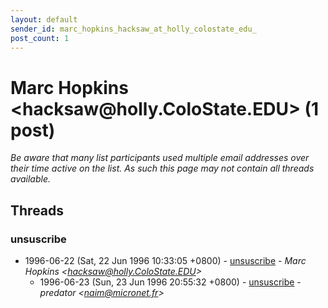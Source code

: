 ```yaml
---
layout: default
sender_id: marc_hopkins_hacksaw_at_holly_colostate_edu_
post_count: 1
---
```


# Marc Hopkins <hacksaw<span>@</span>holly.ColoState.EDU> (1 post)

_Be aware that many list participants used multiple email addresses over their time active on the list. As such this page may not contain all threads available._

## Threads

### unsuscribe
+ 1996-06-22 (Sat, 22 Jun 1996 10:33:05 +0800) - [unsuscribe](/archive/1996/06/c6c704cd86dd2e3df1be2958df3086829c0f48697124bda36a0f23ff6d37ee50) - _Marc Hopkins \<hacksaw@holly.ColoState.EDU\>_
  + 1996-06-23 (Sun, 23 Jun 1996 20:55:32 +0800) - [unsuscribe](/archive/1996/06/c9398d91886d81fbdd2a0ce3402c3750feaa1c409daf3daa8e4c07e9603f3410) - _predator \<naim@micronet.fr\>_

